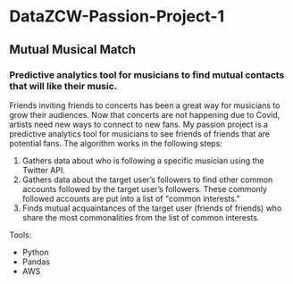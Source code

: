 # DataZCW-Passion-Project-1
## Mutual Musical Match
### Predictive analytics tool for musicians to find mutual contacts that will like their music.

Friends inviting friends to concerts has been a great way for musicians to grow their audiences. Now that concerts are not happening due to Covid, artists need new ways to connect to new fans. My passion project is a predictive analytics tool for musicians to see friends of friends that are potential fans. The algorithm works in the following steps:

1. Gathers data about who is following a specific musician using the Twitter API. 
2. Gathers data about the target user’s followers to find other common accounts followed by the target user’s followers. These commonly followed accounts are put into a list of "common interests." 
3. Finds mutual acquaintances of the target user (friends of friends) who share the most commonalities from the list of common interests. 

Tools: 
* Python
* Pandas
* AWS